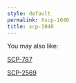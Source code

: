 ```yaml
---
style: default
permalink: Xscp-1040
title: scp-1040
---
```

You may also like:

[SCP-787](http://scp-wiki.net/scp-787)

[SCP-2569](http://scp-wiki.net/scp-2569)
